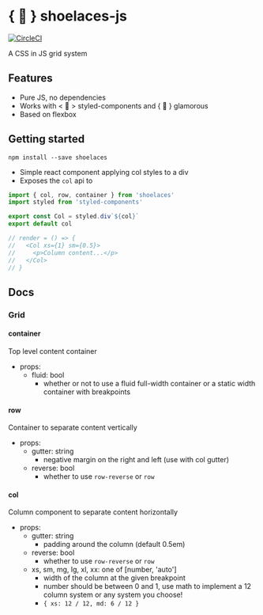 # { 👟 } shoelaces-js

[![CircleCI](https://circleci.com/gh/will-hitchcock/shoelaces-js.svg?style=svg)](https://circleci.com/gh/will-hitchcock/shoelaces-js)

A CSS in JS grid system

## Features
* Pure JS, no dependencies
* Works with < 💅 > styled-components and { 💄 } glamorous
* Based on flexbox

## Getting started

```
npm install --save shoelaces
```

- Simple react component applying col styles to a div
- Exposes the `col` api to

```javascript
import { col, row, container } from 'shoelaces'
import styled from 'styled-components'

export const Col = styled.div`${col}`
export default col

// render = () => {
//   <Col xs={1} sm={0.5}>
//     <p>Column content...</p>
//   </Col>
// }
```

## Docs

### Grid

#### container
Top level content container
- props:
  - fluid: bool
    - whether or not to use a fluid full-width container or a static width container with breakpoints
#### row
Container to separate content vertically
- props:
  - gutter: string
    - negative margin on the right and left (use with col gutter)
  - reverse: bool
    - whether to use `row-reverse` or `row`
#### col
Column component to separate content horizontally
- props:
  - gutter: string
    - padding around the column (default 0.5em)
  - reverse: bool
    - whether to use `row-reverse` or `row`
  - xs, sm, mg, lg, xl, xx: one of [number, 'auto']
    - width of the column at the given breakpoint
    - number should be between 0 and 1, use math to implement a 12 column system or any system you choose!
    - `{ xs: 12 / 12, md: 6 / 12 }`
